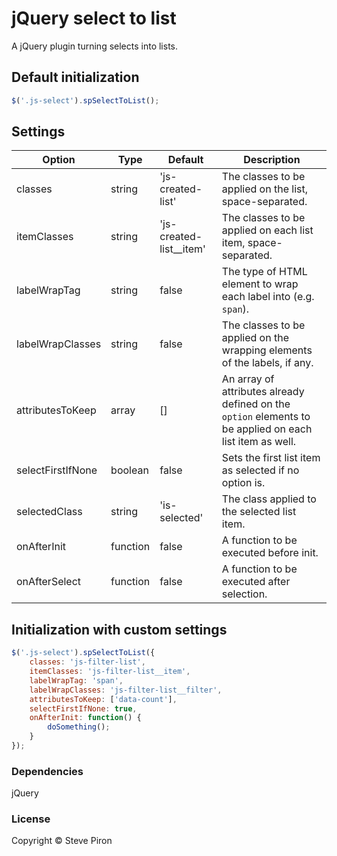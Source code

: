# jQuery select to list
A jQuery plugin turning selects into lists.

## Default initialization
```js
$('.js-select').spSelectToList();
```

## Settings
Option | Type | Default | Description
------ | ---- | ------- | -----------
classes | string | 'js-created-list' | The classes to be applied on the list, space-separated.
itemClasses | string | 'js-created-list__item' | The classes to be applied on each list item, space-separated.
labelWrapTag | string | false | The type of HTML element to wrap each label into (e.g. `span`).
labelWrapClasses | string | false | The classes to be applied on the wrapping elements of the labels, if any.
attributesToKeep | array | [] | An array of attributes already defined on the `option` elements to be applied on each list item as well.
selectFirstIfNone | boolean | false | Sets the first list item as selected if no option is.
selectedClass | string | 'is-selected' | The class applied to the selected list item.
onAfterInit | function | false | A function to be executed before init.
onAfterSelect | function | false | A function to be executed after selection.

## Initialization with custom settings
```js
$('.js-select').spSelectToList({
    classes: 'js-filter-list',
    itemClasses: 'js-filter-list__item',
    labelWrapTag: 'span',
    labelWrapClasses: 'js-filter-list__filter',
    attributesToKeep: ['data-count'],
    selectFirstIfNone: true,
    onAfterInit: function() {
        doSomething();
    }
});
```

### Dependencies
jQuery

### License
Copyright © Steve Piron

